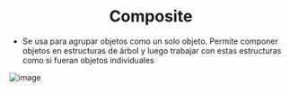 # <center> Composite </center>
- Se usa para agrupar objetos como un solo objeto. Permite componer objetos en estructuras de árbol y luego trabajar con estas estructuras como si fueran objetos individuales

![image](https://user-images.githubusercontent.com/31529014/200989097-c4e6f3e1-d95f-46de-921a-6c132cd07f6f.png)